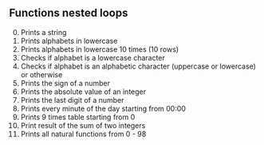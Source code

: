 ## Functions nested loops

0. Prints a string
1. Prints alphabets in lowercase
2. Prints alphabets in lowercase 10 times (10 rows)
3. Checks if alphabet is a lowercase character
4. Checks if alphabet is an alphabetic character (uppercase or lowercase) or otherwise
5. Prints the sign of a number
6. Prints the absolute value of an integer
7. Prints the last digit of a number
8. Prints every minute of the day starting from 00:00
9. Prints 9 times table starting from 0
10. Print result of the sum of two integers
11. Prints all natural functions from 0 - 98
